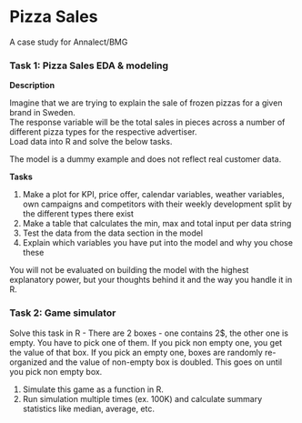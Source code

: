# Pizza Sales
A case study for Annalect/BMG


### Task 1: Pizza Sales EDA & modeling

__Description__				
				
Imagine that we are trying to explain the sale of frozen pizzas for a given brand in Sweden.				
The response variable will be the total sales in pieces across a number of 				
different pizza types for the respective advertiser. 				
Load data into R and solve the below tasks.				
				
The model is a dummy example and does not reflect real customer data.				
				
__Tasks__				
1. Make a plot for KPI, price offer, calendar variables, weather variables, own campaigns and competitors with their weekly development split by the different types there exist				
2. Make a table that calculates the min, max and total input per data string				
3. Test the data from the data section in the model				
4. Explain which variables you have put into the model and why you chose these				
				
You will not be evaluated on building the model with the highest 				
explanatory power, but your thoughts behind it and the way you handle it in R.			


### Task 2: Game simulator
Solve this task in R - There are 2 boxes - one contains 2$, the other one is empty. You have to pick one of them. If you pick non empty one, you get the value of that box. If you pick an empty one, boxes are randomly re-organized and the value of non-empty box is doubled. This goes on until you pick non empty box.				
				
1. Simulate this game as a function in R. 		
2. Run simulation multiple times (ex. 100K) and calculate summary statistics like median, average, etc.